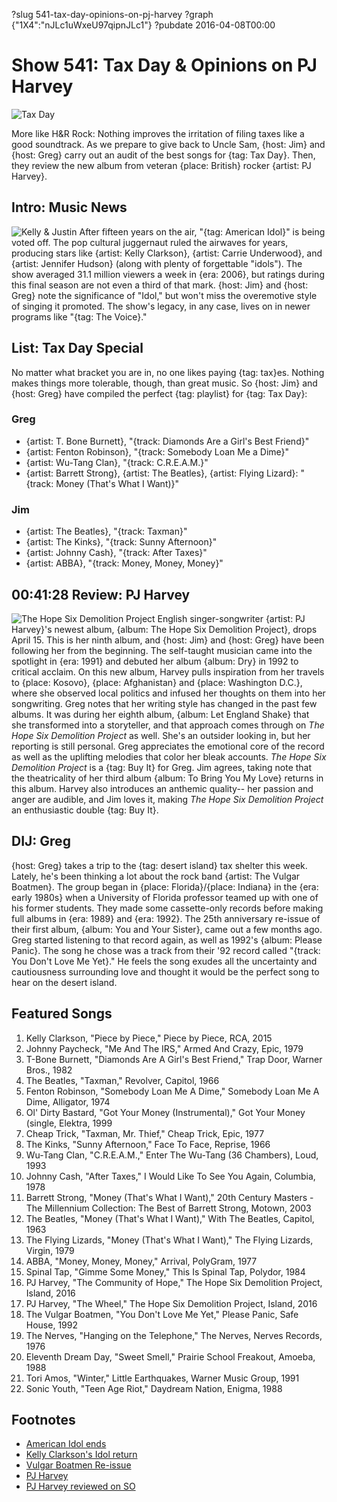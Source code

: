 ?slug 541-tax-day-opinions-on-pj-harvey
?graph {"1X4":"nJLc1uWxeU97qipnJLc1"}
?pubdate 2016-04-08T00:00
# Show 541: Tax Day & Opinions on PJ Harvey

![Tax Day](https://static.soundopinions.org/images/2016/taxday_web.jpg)

More like H&R Rock: Nothing improves the irritation of filing taxes like a good soundtrack. As we prepare to give back to Uncle Sam, {host: Jim} and {host: Greg} carry out an audit of the best songs for {tag: Tax Day}. Then, they review the new album from veteran {place: British} rocker {artist: PJ Harvey}.


## Intro: Music News
![Kelly & Justin](https://static.soundopinions.org/images/2016/justinkelly.jpg)
After fifteen years on the air, "{tag: American Idol}" is being voted off. The pop cultural juggernaut ruled the airwaves for years, producing stars like {artist: Kelly Clarkson}, {artist: Carrie Underwood}, and {artist: Jennifer Hudson} (along with plenty of forgettable "idols"). The show averaged 31.1 million viewers a week in {era: 2006}, but ratings during this final season are not even a third of that mark. {host: Jim} and {host: Greg} note the significance of  "Idol,"  but won't miss the overemotive style of singing it promoted. The show's legacy, in any case, lives on in newer programs like "{tag: The Voice}."

## List: Tax Day Special

No matter what bracket you are in, no one likes paying {tag: tax}es. Nothing makes things more tolerable, though, than great music. So {host: Jim} and {host: Greg} have compiled the perfect {tag: playlist} for {tag: Tax Day}:

### Greg
- {artist: T. Bone Burnett}, "{track: Diamonds Are a Girl's Best Friend}"
- {artist: Fenton Robinson}, "{track: Somebody Loan Me a Dime}"
- {artist: Wu-Tang Clan}, "{track: C.R.E.A.M.}"
- {artist: Barrett Strong}, {artist: The Beatles}, {artist: Flying Lizard}: "{track: Money (That's What I Want)}"

### Jim
- {artist: The Beatles}, "{track: Taxman}"
- {artist: The Kinks}, "{track: Sunny Afternoon}"
- {artist: Johnny Cash}, "{track: After Taxes}"
- {artist: ABBA}, "{track: Money, Money, Money}"


## 00:41:28 Review: PJ Harvey
![The Hope Six Demolition Project](https://static.soundopinions.org/assets/541/1X40.jpg)
English singer-songwriter {artist: PJ Harvey}'s newest album, {album: The Hope Six Demolition Project}, drops April 15. This is her ninth album, and {host: Jim} and {host: Greg} have been following her from the beginning. The self-taught musician came into the spotlight in {era: 1991} and debuted her album {album: Dry} in 1992 to critical acclaim. On this new album, Harvey pulls inspiration from her travels to {place: Kosovo}, {place: Afghanistan} and {place: Washington D.C.}, where she observed local politics and infused her thoughts on them into her songwriting.
Greg notes that her writing style has changed in the past few albums. It was during her eighth album, {album: Let England Shake} that she transformed into a storyteller, and that approach comes through on *The Hope Six Demolition Project* as well. She's an outsider looking in, but her reporting is still personal. Greg appreciates the emotional core of the record as well as the uplifting melodies that color her bleak accounts. *The Hope Six Demolition Project* is a {tag: Buy It} for Greg.
Jim agrees, taking note that the theatricality of her third album {album: To Bring You My Love} returns in this album. Harvey also introduces an anthemic quality-- her passion and anger are audible, and Jim loves it, making *The Hope Six Demolition Project* an enthusiastic double {tag: Buy It}. 



## DIJ: Greg

{host: Greg} takes a trip to the {tag: desert island} tax shelter this week. Lately, he's been thinking a lot about the rock band {artist: The Vulgar Boatmen}. The group began in {place: Florida}/{place: Indiana} in the {era: early 1980s} when a University of Florida professor teamed up with one of his former students. They made some cassette-only records before making full albums in {era: 1989} and {era: 1992}. The 25th anniversary re-issue of their first album, {album: You and Your Sister}, came out a few months ago. Greg started listening to that record again, as well as 1992's {album: Please Panic}. The song he chose was a track from their '92 record called "{track: You Don't Love Me Yet}." He feels the song exudes all the uncertainty and cautiousness surrounding love and thought it would be the perfect song to hear on the desert island.

## Featured Songs

1. Kelly Clarkson, "Piece by Piece," Piece by Piece, RCA, 2015 
1. Johnny Paycheck, "Me And The IRS," Armed And Crazy, Epic, 1979
1. T-Bone Burnett,  "Diamonds Are A Girl's Best Friend," Trap Door,  Warner Bros., 1982
1. The Beatles, "Taxman," Revolver, Capitol, 1966
1. Fenton Robinson,  "Somebody Loan Me A Dime,"  Somebody Loan Me A Dime,  Alligator, 1974
1. Ol' Dirty Bastard,  "Got Your Money (Instrumental)," Got Your Money (single, Elektra, 1999
1. Cheap Trick,  "Taxman, Mr. Thief," Cheap Trick, Epic, 1977
1. The Kinks,  "Sunny Afternoon," Face To Face, Reprise, 1966
1. Wu-Tang Clan, "C.R.E.A.M.," Enter The Wu-Tang (36 Chambers), Loud, 1993
1. Johnny Cash,  "After Taxes,"  I Would Like To See You Again, Columbia, 1978
1. Barrett Strong,  "Money (That's What I Want)," 20th Century Masters - The Millennium Collection: The Best of Barrett Strong, Motown, 2003
1. The Beatles,  "Money (That's What I Want)," With The Beatles, Capitol, 1963
1. The Flying Lizards,  "Money (That's What I Want)," The Flying Lizards, Virgin, 1979
1. ABBA,  "Money, Money, Money," Arrival,  PolyGram, 1977
1. Spinal Tap, "Gimme Some Money," This Is Spinal Tap, Polydor, 1984
1. PJ Harvey, "The Community of Hope," The Hope Six Demolition Project, Island, 2016
1. PJ Harvey, "The Wheel," The Hope Six Demolition Project, Island, 2016
1. The Vulgar Boatmen, "You Don't Love Me Yet," Please Panic, Safe House, 1992
1. The Nerves, "Hanging on the Telephone," The Nerves, Nerves Records, 1976
1. Eleventh Dream Day, "Sweet Smell," Prairie School Freakout, Amoeba, 1988
1. Tori Amos, "Winter," Little Earthquakes, Warner Music Group, 1991
1. Sonic Youth, "Teen Age Riot," Daydream Nation, Enigma, 1988



## Footnotes
- [American Idol ends](http://www.latimes.com/entertainment/tv/showtracker/la-et-st-american-idol-phenomenon-20160405-story.html)
- [Kelly Clarkson's Idol return](https://www.youtube.com/watch?v=9FHYBQxURQo)
- [Vulgar Boatmen Re-issue](http://www.newyorker.com/culture/culture-desk/an-obsessive-listen-to-a-twenty-five-year-old-album)
- [PJ Harvey](http://www.pjharvey.net/)
- [PJ Harvey reviewed on SO](/show/273/)
